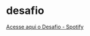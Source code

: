 # desafio
<a href="https://rayaneimatech.github.io/desafio/desafio.html"> Acesse aqui o Desafio - Spotify</a> 

